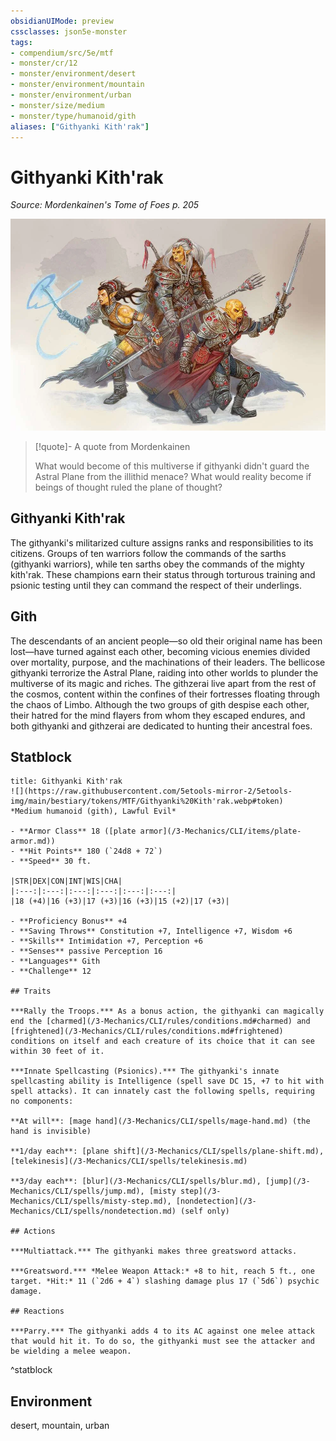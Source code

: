 ```yaml
---
obsidianUIMode: preview
cssclasses: json5e-monster
tags:
- compendium/src/5e/mtf
- monster/cr/12
- monster/environment/desert
- monster/environment/mountain
- monster/environment/urban
- monster/size/medium
- monster/type/humanoid/gith
aliases: ["Githyanki Kith'rak"]
---
```

# Githyanki Kith'rak
*Source: Mordenkainen's Tome of Foes p. 205*  

![](https://raw.githubusercontent.com/5etools-mirror-2/5etools-img/main/bestiary/MTF/Gith.webp#right)  
> [!quote]- A quote from Mordenkainen  
> 
> What would become of this multiverse if githyanki didn't guard the Astral Plane from the illithid menace? What would reality become if beings of thought ruled the plane of thought?

## Githyanki Kith'rak

The githyanki's militarized culture assigns ranks and responsibilities to its citizens. Groups of ten warriors follow the commands of the sarths (githyanki warriors), while ten sarths obey the commands of the mighty kith'rak. These champions earn their status through torturous training and psionic testing until they can command the respect of their underlings.

## Gith

The descendants of an ancient people—so old their original name has been lost—have turned against each other, becoming vicious enemies divided over mortality, purpose, and the machinations of their leaders. The bellicose githyanki terrorize the Astral Plane, raiding into other worlds to plunder the multiverse of its magic and riches. The githzerai live apart from the rest of the cosmos, content within the confines of their fortresses floating through the chaos of Limbo. Although the two groups of gith despise each other, their hatred for the mind flayers from whom they escaped endures, and both githyanki and githzerai are dedicated to hunting their ancestral foes.


## Statblock

```ad-statblock
title: Githyanki Kith'rak
![](https://raw.githubusercontent.com/5etools-mirror-2/5etools-img/main/bestiary/tokens/MTF/Githyanki%20Kith'rak.webp#token)
*Medium humanoid (gith), Lawful Evil*

- **Armor Class** 18 ([plate armor](/3-Mechanics/CLI/items/plate-armor.md))
- **Hit Points** 180 (`24d8 + 72`) 
- **Speed** 30 ft.

|STR|DEX|CON|INT|WIS|CHA|
|:---:|:---:|:---:|:---:|:---:|:---:|
|18 (+4)|16 (+3)|17 (+3)|16 (+3)|15 (+2)|17 (+3)|

- **Proficiency Bonus** +4
- **Saving Throws** Constitution +7, Intelligence +7, Wisdom +6
- **Skills** Intimidation +7, Perception +6
- **Senses** passive Perception 16
- **Languages** Gith
- **Challenge** 12

## Traits

***Rally the Troops.*** As a bonus action, the githyanki can magically end the [charmed](/3-Mechanics/CLI/rules/conditions.md#charmed) and [frightened](/3-Mechanics/CLI/rules/conditions.md#frightened) conditions on itself and each creature of its choice that it can see within 30 feet of it.

***Innate Spellcasting (Psionics).*** The githyanki's innate spellcasting ability is Intelligence (spell save DC 15, +7 to hit with spell attacks). It can innately cast the following spells, requiring no components:

**At will**: [mage hand](/3-Mechanics/CLI/spells/mage-hand.md) (the hand is invisible)

**1/day each**: [plane shift](/3-Mechanics/CLI/spells/plane-shift.md), [telekinesis](/3-Mechanics/CLI/spells/telekinesis.md)

**3/day each**: [blur](/3-Mechanics/CLI/spells/blur.md), [jump](/3-Mechanics/CLI/spells/jump.md), [misty step](/3-Mechanics/CLI/spells/misty-step.md), [nondetection](/3-Mechanics/CLI/spells/nondetection.md) (self only)

## Actions

***Multiattack.*** The githyanki makes three greatsword attacks.

***Greatsword.*** *Melee Weapon Attack:* +8 to hit, reach 5 ft., one target. *Hit:* 11 (`2d6 + 4`) slashing damage plus 17 (`5d6`) psychic damage.

## Reactions

***Parry.*** The githyanki adds 4 to its AC against one melee attack that would hit it. To do so, the githyanki must see the attacker and be wielding a melee weapon.
```
^statblock

## Environment

desert, mountain, urban